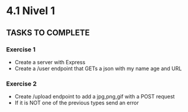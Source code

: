 # 4.1 Nivel 1

## TASKS TO COMPLETE

### Exercise 1

- Create a server with Express
- Create a /user endpoint that GETs a json with my name age and URL

### Exercise 2

- Create /upload endpoint to add a jpg,png,gif with a POST request
- If it is NOT one of the previous types send an error
